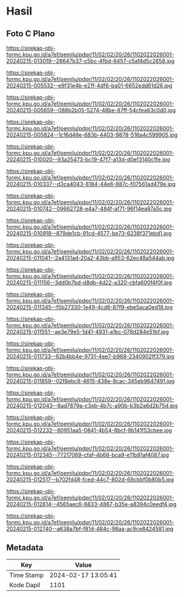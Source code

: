 # Hasil

## Foto C Plano

https://sirekap-obj-formc.kpu.go.id/a7ef/pemilu/pdpr/11/02/02/20/26/1102022026001-20240215-013019--28647b37-c5bc-4fbd-8457-c5af4d5c2658.jpg

https://sirekap-obj-formc.kpu.go.id/a7ef/pemilu/pdpr/11/02/02/20/26/1102022026001-20240215-005532--e9f31e4b-e21f-4df6-ba01-6652edd61d26.jpg

https://sirekap-obj-formc.kpu.go.id/a7ef/pemilu/pdpr/11/02/02/20/26/1102022026001-20240215-005659--088b2b05-5274-48be-87ff-54cfea63c0d0.jpg

https://sirekap-obj-formc.kpu.go.id/a7ef/pemilu/pdpr/11/02/02/20/26/1102022026001-20240215-005824--1c16d46e-683b-4403-9878-516a4c599905.jpg

https://sirekap-obj-formc.kpu.go.id/a7ef/pemilu/pdpr/11/02/02/20/26/1102022026001-20240215-010020--93a25473-bc19-47f7-a13d-d0ef3140c1fe.jpg

https://sirekap-obj-formc.kpu.go.id/a7ef/pemilu/pdpr/11/02/02/20/26/1102022026001-20240215-010337--d3ca4043-8184-44e6-887c-f07561ad479e.jpg

https://sirekap-obj-formc.kpu.go.id/a7ef/pemilu/pdpr/11/02/02/20/26/1102022026001-20240215-010742--09662728-e4a7-484f-af71-96f14ea97a5c.jpg

https://sirekap-obj-formc.kpu.go.id/a7ef/pemilu/pdpr/11/02/02/20/26/1102022026001-20240215-010918--879de1cb-91cd-4577-be73-6238f371ebd1.jpg

https://sirekap-obj-formc.kpu.go.id/a7ef/pemilu/pdpr/11/02/02/20/26/1102022026001-20240215-011041--2a4131ad-20a2-43bb-a953-62ec48a544ab.jpg

https://sirekap-obj-formc.kpu.go.id/a7ef/pemilu/pdpr/11/02/02/20/26/1102022026001-20240215-011156--3dd0b7bd-d8db-4d22-a320-cbfa600f4f0f.jpg

https://sirekap-obj-formc.kpu.go.id/a7ef/pemilu/pdpr/11/02/02/20/26/1102022026001-20240215-011345--f5b27330-1e49-4cd6-87f9-ebe5aca0ed18.jpg

https://sirekap-obj-formc.kpu.go.id/a7ef/pemilu/pdpr/11/02/02/20/26/1102022026001-20240215-011551--ae3e79e5-1d41-4931-a1bc-078d284e51bf.jpg

https://sirekap-obj-formc.kpu.go.id/a7ef/pemilu/pdpr/11/02/02/20/26/1102022026001-20240215-011733--62b4bb4e-9731-4ee7-b968-2340902ff379.jpg

https://sirekap-obj-formc.kpu.go.id/a7ef/pemilu/pdpr/11/02/02/20/26/1102022026001-20240215-011859--02f8ebc8-4615-438e-8cac-345eb9647491.jpg

https://sirekap-obj-formc.kpu.go.id/a7ef/pemilu/pdpr/11/02/02/20/26/1102022026001-20240215-012043--8ad7879a-c3eb-4b7c-a90b-b3b2a6d2b75d.jpg

https://sirekap-obj-formc.kpu.go.id/a7ef/pemilu/pdpr/11/02/02/20/26/1102022026001-20240215-012232--80951aa5-0841-4b54-8bcf-9b141f53cbee.jpg

https://sirekap-obj-formc.kpu.go.id/a7ef/pemilu/pdpr/11/02/02/20/26/1102022026001-20240215-012345--77217069-cfaf-4b68-bca9-e11b81af4087.jpg

https://sirekap-obj-formc.kpu.go.id/a7ef/pemilu/pdpr/11/02/02/20/26/1102022026001-20240215-012517--b702fd48-fced-44c7-802d-69cbbf0b80b5.jpg

https://sirekap-obj-formc.kpu.go.id/a7ef/pemilu/pdpr/11/02/02/20/26/1102022026001-20240215-012614--4565aec6-6833-4867-b35e-a8394c0eedf4.jpg

https://sirekap-obj-formc.kpu.go.id/a7ef/pemilu/pdpr/11/02/02/20/26/1102022026001-20240215-012740--a638a7bf-f81d-484c-98aa-ac9ce8424581.jpg


## Metadata

| Key        | Value               |
| ---------- | ------------------- |
| Time Stamp | 2024-02-17 13:05:41 |
| Kode Dapil | 1101                |




